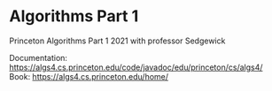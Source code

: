 # Algorithms Part 1
Princeton  Algorithms Part 1 
2021 with professor Sedgewick


Documentation: https://algs4.cs.princeton.edu/code/javadoc/edu/princeton/cs/algs4/ <br>
Book: https://algs4.cs.princeton.edu/home/
